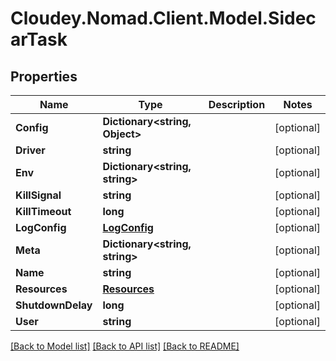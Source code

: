 # Cloudey.Nomad.Client.Model.SidecarTask

## Properties

Name | Type | Description | Notes
------------ | ------------- | ------------- | -------------
**Config** | **Dictionary&lt;string, Object&gt;** |  | [optional] 
**Driver** | **string** |  | [optional] 
**Env** | **Dictionary&lt;string, string&gt;** |  | [optional] 
**KillSignal** | **string** |  | [optional] 
**KillTimeout** | **long** |  | [optional] 
**LogConfig** | [**LogConfig**](LogConfig.md) |  | [optional] 
**Meta** | **Dictionary&lt;string, string&gt;** |  | [optional] 
**Name** | **string** |  | [optional] 
**Resources** | [**Resources**](Resources.md) |  | [optional] 
**ShutdownDelay** | **long** |  | [optional] 
**User** | **string** |  | [optional] 

[[Back to Model list]](../README.md#documentation-for-models) [[Back to API list]](../README.md#documentation-for-api-endpoints) [[Back to README]](../README.md)

